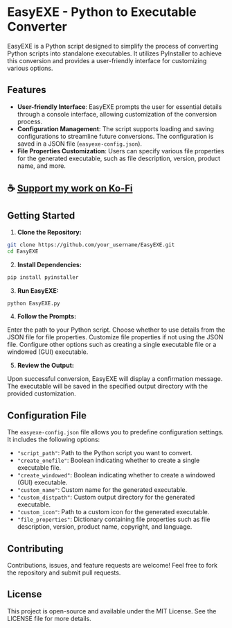 # EasyEXE - Python to Executable Converter

EasyEXE is a Python script designed to simplify the process of converting Python scripts into standalone executables. It utilizes PyInstaller to achieve this conversion and provides a user-friendly interface for customizing various options.

## Features

- **User-friendly Interface**: EasyEXE prompts the user for essential details through a console interface, allowing customization of the conversion process.
- **Configuration Management**: The script supports loading and saving configurations to streamline future conversions. The configuration is saved in a JSON file (`easyexe-config.json`).
- **File Properties Customization**: Users can specify various file properties for the generated executable, such as file description, version, product name, and more.

## ☕ [Support my work on Ko-Fi](https://ko-fi.com/thatsinewave)

## Getting Started

1. **Clone the Repository:**

```bash
git clone https://github.com/your_username/EasyEXE.git
cd EasyEXE
```

2. **Install Dependencies:**

```python
pip install pyinstaller
```

3. **Run EasyEXE:**

```python
python EasyEXE.py
```

4. **Follow the Prompts:**

Enter the path to your Python script.
Choose whether to use details from the JSON file for file properties.
Customize file properties if not using the JSON file.
Configure other options such as creating a single executable file or a windowed (GUI) executable.

5. **Review the Output:**
   
Upon successful conversion, EasyEXE will display a confirmation message.
The executable will be saved in the specified output directory with the provided customization.

## Configuration File

The `easyexe-config.json` file allows you to predefine configuration settings. It includes the following options:

- `"script_path"`: Path to the Python script you want to convert.
- `"create_onefile"`: Boolean indicating whether to create a single executable file.
- `"create_windowed"`: Boolean indicating whether to create a windowed (GUI) executable.
- `"custom_name"`: Custom name for the generated executable.
- `"custom_distpath"`: Custom output directory for the generated executable.
- `"custom_icon"`: Path to a custom icon for the generated executable.
- `"file_properties"`: Dictionary containing file properties such as file description, version, product name, copyright, and language.

## Contributing

Contributions, issues, and feature requests are welcome! Feel free to fork the repository and submit pull requests.

## License

This project is open-source and available under the MIT License. See the LICENSE file for more details.
